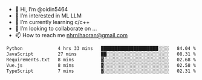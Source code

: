- 👋 Hi, I’m @oidin5464
- 👀 I’m interested in ML LLM
- 🌱 I’m currently learning c/c++
- 💞️ I’m looking to collaborate on ...
- 📫 How to reach me nhrnihaoran@gmail.com

<!--START_SECTION:waka-->

```txt
Python             4 hrs 33 mins   █████████████████████░░░░   84.04 %
JavaScript         27 mins         ██░░░░░░░░░░░░░░░░░░░░░░░   08.31 %
Requirements.txt   8 mins          ▓░░░░░░░░░░░░░░░░░░░░░░░░   02.68 %
Vue.js             8 mins          ▓░░░░░░░░░░░░░░░░░░░░░░░░   02.58 %
TypeScript         7 mins          ▓░░░░░░░░░░░░░░░░░░░░░░░░   02.31 %
```

<!--END_SECTION:waka-->

<!---
oidin5464/oidin5464 is a ✨ special ✨ repository because its `README.md` (this file) appears on your GitHub profile.
You can click the Preview link to take a look at your changes.
--->
